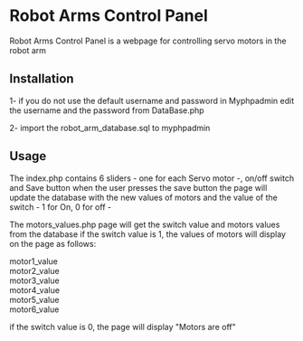 # Robot Arms Control Panel

Robot Arms Control Panel is a webpage for controlling servo motors in the robot arm


## Installation

1- if you do not use the default username and password in Myphpadmin 
edit the username and the password from DataBase.php 

2- import the robot_arm_database.sql to myphpadmin


## Usage 

The index.php contains 6 sliders - one for each Servo motor -, on/off switch and Save button 
when the user presses the save button the page will update the database 
with the new values of motors and the value of the switch - 1 for On, 0 for off - 

The motors_values.php page will get the switch value and motors values from the database 
if the switch value is 1, the values of motors will display on the page as follows:

motor1_value\
motor2_value\
motor3_value\
motor4_value\
motor5_value\
motor6_value

if the switch value is 0, the page will display "Motors are off"
